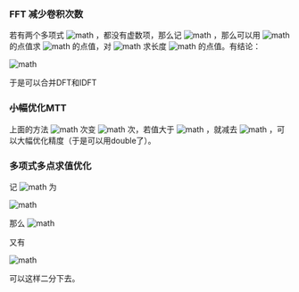 ### FFT 减少卷积次数

若有两个多项式 ![math](https://www.zhihu.com/equation?tex=A%2CB) ，都没有虚数项，那么记 ![math](https://www.zhihu.com/equation?tex=C%3DA%2BiB%2CD%3DA-iB) ，那么可以用 ![math](https://www.zhihu.com/equation?tex=C%2CD) 的点值求 ![math](https://www.zhihu.com/equation?tex=A%2CB) 的点值，对 ![math](https://www.zhihu.com/equation?tex=C) 求长度 ![math](https://www.zhihu.com/equation?tex=2%5En) 的点值。有结论：


![math](https://www.zhihu.com/equation?tex=%5Bx%5Ek%5D%5Chat%20D%28x%29%3D%5Cmathrm%7Bconj%7D%28%5Bx%5E%7B2%5En-k%7D%5D%5Chat%20C%28x%29%29)


于是可以合并DFT和IDFT

### ~~小幅~~优化MTT

上面的方法 ![math](https://www.zhihu.com/equation?tex=7) 次变 ![math](https://www.zhihu.com/equation?tex=4) 次，若值大于 ![math](https://www.zhihu.com/equation?tex=%5Cfrac%7Bmod%7D2) ，就减去 ![math](https://www.zhihu.com/equation?tex=mod) ，可以大幅优化精度（于是可以用double了）。

### 多项式多点求值优化

记 ![math](https://www.zhihu.com/equation?tex=A/B) 为


![math](https://www.zhihu.com/equation?tex=%5Csum_%7Bi%5Cge%20j%7Dx%5E%7Bi-j%7D%28A_iB_j%29)



那么 ![math](https://www.zhihu.com/equation?tex=f%28x%29%3D%5Bx%5E0%5Df/%5Cdfrac%7B1%7D%7B1-x%7D) 

又有


![math](https://www.zhihu.com/equation?tex=A/%28BC%29%3D%28A/B%29/C%5C%5C%0Af/%5Cdfrac%7B1%7D%7B1-x_i%7D%3Df/%5Cprod_%7Bi%5Cnot%3Dj%7D%281-x_j%29/%5Cdfrac%7B1%7D%7B%5Cprod_j1-x_j%7D)


可以这样二分下去。